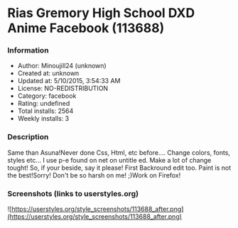 # Rias Gremory High School DXD Anime Facebook (113688)

### Information
- Author: Minoujill24 (unknown)
- Created at: unknown
- Updated at: 5/10/2015, 3:54:33 AM
- License: NO-REDISTRIBUTION
- Category: facebook
- Rating: undefined
- Total installs: 2564
- Weekly installs: 3


### Description
Same than Asuna!Never done Css, Html, etc before.... Change colors, fonts, styles etc... I use p-e found on net on untitle ed. Make a lot of change tought! So, if your beside, say it please! First Backround edit too. Paint is not the best!Sorry! Don't be so harsh on me! ;)Work on Firefox!


### Screenshots (links to userstyles.org)
![https://userstyles.org/style_screenshots/113688_after.png](https://userstyles.org/style_screenshots/113688_after.png)


